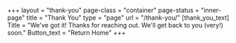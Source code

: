 +++
layout = "thank-you"
page-class = "container"
page-status = "inner-page"
title = "Thank You"
type = "page"
url = "/thank-you/"
[thank_you_text]
    Title = "We've got it! Thanks for reaching out. We'll get back to you (very!) soon."
    Button_text = "Return Home"
+++